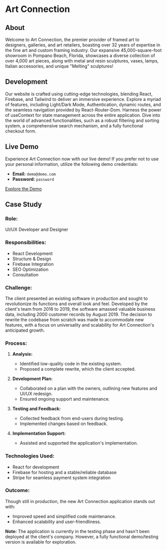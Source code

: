 # Art Connection

## About

Welcome to Art Connection, the premier provider of framed art to designers, galleries, and art retailers, boasting over 32 years of expertise in the fine art and custom framing industry. Our expansive 45,000-square-foot showroom in Pompano Beach, Florida, showcases a diverse collection of over 4,000 art pieces, along with metal and resin sculptures, vases, lamps, Italian accessories, and unique "Melting" sculptures!

## Development

Our website is crafted using cutting-edge technologies, blending React, Firebase, and Tailwind to deliver an immersive experience. Explore a myriad of features, including Light/Dark Mode, Authentication, dynamic routes, and the seamless navigation provided by React-Router-Dom. Harness the power of useContext for state management across the entire application. Dive into the world of advanced functionalities, such as a robust filtering and sorting system, a comprehensive search mechanism, and a fully functional checkout form.

## Live Demo

Experience Art Connection now with our live demo! If you prefer not to use your personal information, utilize the following demo credentials:

- **Email:** `demo@demo.com`
- **Password:** `password`

[Explore the Demo](https://e-commerce-app-cf00d.web.app/ "See the demo")

## Case Study

### **Role:**
UI/UX Developer and Designer

### **Responsibilities:**
- React Development
- Structure & Design
- Firebase Integration
- SEO Optimization
- Consultation

### **Challenge:**

The client presented an existing software in production and sought to revolutionize its functions and overall look and feel. Developed by the client's team from 2016 to 2019, the software amassed valuable business data, including 2000 customer records by August 2019. The decision to rewrite the codebase from scratch was made to accommodate new features, with a focus on universality and scalability for Art Connection's anticipated growth.

### **Process:**

1. **Analysis:**
   - Identified low-quality code in the existing system.
   - Proposed a complete rewrite, which the client accepted.

2. **Development Plan:**
   - Collaborated on a plan with the owners, outlining new features and UI/UX redesign.
   - Ensured ongoing support and maintenance.

3. **Testing and Feedback:**
   - Collected feedback from end-users during testing.
   - Implemented changes based on feedback.

4. **Implementation Support:**
   - Assisted and supported the application's implementation.

### **Technologies Used:**
- React for development
- Firebase for hosting and a stable/reliable database
- Stripe for seamless payment system integration

### **Outcome:**

Though still in production, the new Art Connection application stands out with:
- Improved speed and simplified code maintenance.
- Enhanced scalability and user-friendliness.

**Note:**
The application is currently in the testing phase and hasn't been deployed at the client's company. However, a fully functional demo/testing version is available for exploration.
